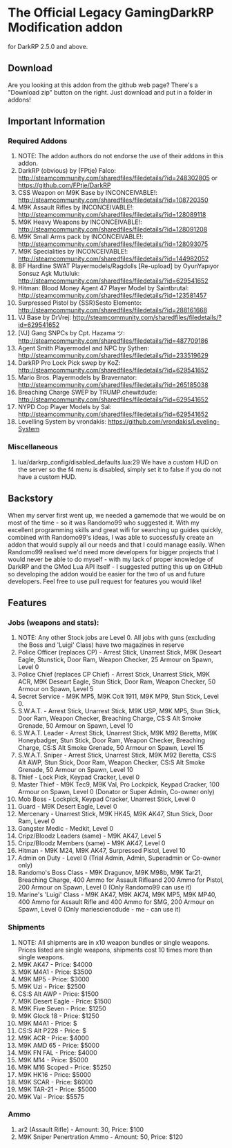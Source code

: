 The Official Legacy GamingDarkRP Modification addon
==================
for DarkRP 2.5.0 and above.

## Download
Are you looking at this addon from the github web page? There's a "Download zip" button on the right.
Just download and put in a folder in addons!

## Important Information
### Required Addons
1. NOTE: The addon authors do not endorse the use of their addons in this addon.
2. DarkRP (obvious) by (FPtje) Falco: http://steamcommunity.com/sharedfiles/filedetails/?id=248302805 or https://github.com/FPtje/DarkRP
3. CSS Weapon on M9K Base by INCONCEIVABLE!: http://steamcommunity.com/sharedfiles/filedetails/?id=108720350
4. M9K Assault Rifles by INCONCEIVABLE!: http://steamcommunity.com/sharedfiles/filedetails/?id=128089118
5. M9K Heavy Weapons by INCONCEIVABLE!: http://steamcommunity.com/sharedfiles/filedetails/?id=128091208
6. M9K Small Arms pack by INCONCEIVABLE!: http://steamcommunity.com/sharedfiles/filedetails/?id=128093075
7. M9K Specialities by INCONCEIVABLE!: http://steamcommunity.com/sharedfiles/filedetails/?id=144982052
8. BF Hardline SWAT Playermodels/Ragdolls [Re-upload] by OyunYapıyor Sonsuz Aşk Mutluluk: http://steamcommunity.com/sharedfiles/filedetails/?id=629541652
9. Hitman: Blood Money Agent 47 Player Model by Saintbrutal: http://steamcommunity.com/sharedfiles/filedetails/?id=123581457
10. Surpressed Pistol by {SSR}Sesto Elemento: http://steamcommunity.com/sharedfiles/filedetails/?id=288161668
11. VJ Base by DrVrej: http://steamcommunity.com/sharedfiles/filedetails/?id=629541652
12. [VJ] Gang SNPCs by Cpt. Hazama ツ: http://steamcommunity.com/sharedfiles/filedetails/?id=487709186
13. Agent Smith Playermodel and NPC by Sythen: http://steamcommunity.com/sharedfiles/filedetails/?id=233519629
14. DarkRP Pro Lock Pick swep by KoZ: http://steamcommunity.com/sharedfiles/filedetails/?id=629541652
15. Mario Bros. Playermodels by Bravernator: http://steamcommunity.com/sharedfiles/filedetails/?id=265185038
16. Breaching Charge SWEP by TRUMP.chewitdude: http://steamcommunity.com/sharedfiles/filedetails/?id=629541652
17. NYPD Cop Player Models by Sal: http://steamcommunity.com/sharedfiles/filedetails/?id=629541652
18. Levelling System by vrondakis: https://github.com/vrondakis/Leveling-System
### Miscellaneous
1. lua/darkrp_config/disabled_defaults.lua:29 We have a custom HUD on the server so the f4 menu is disabled, simply set it to false if you do not have a custom HUD.

##  Backstory
When my server first went up, we needed a gamemode that we would be on most of the time - so it was Randomo99 who suggested it.
With my excellent programming skills and great wifi for searching up guides quickly, combined with Randomo99's ideas, I was able to successfully create an addon that would supply all our needs and that I could manage easily. 
When Randomo99 realised we'd need more developers for bigger projects that I would never be able to do myself -  with my lack of proper knowledge of DarkRP and the GMod Lua API itself - I suggested putting this up on GitHub so developing the addon would be easier for the two of us and future developers. 
Feel free to use pull request for features you would like!

## Features
### Jobs (weapons and stats):
1. NOTE: Any other Stock jobs are Level 0. All jobs with guns (excluding the Boss and 'Luigi' Class) have two magazines in reserve
2. Police Officer (replaces CP) - Arrest Stick, Unarrest Stick, M9K Deseart Eagle, Stunstick, Door Ram, Weapon Checker, 25 Armour on Spawn, Level 0
3. Police Chief (replaces CP Chief) - Arrest Stick, Unarrest Stick, M9K ACR, M9K Deseart Eagle, Stun Stick, Door Ram, Weapon Checker, 50 Armour on Spawn, Level 5
4. Secret Service - M9K MP5, M9K Colt 1911, M9K MP9, Stun Stick, Level 0.
5. S.W.A.T. - Arrest Stick, Unarrest Stick, M9K USP, M9K MP5, Stun Stick, Door Ram, Weapon Checker, Breaching Charge, CS:S Alt Smoke Grenade, 50 Armour on Spawn, Level 10
6. S.W.A.T. Leader - Arrest Stick, Unarrest Stick, M9K M92 Beretta, M9K Honeybadger, Stun Stick, Door Ram, Weapon Checker, Breaching Charge, CS:S Alt Smoke Grenade, 50 Armour on Spawn, Level 15
7. S.W.A.T. Sniper - Arrest Stick, Unarrest Stick, M9K M92 Beretta, CS:S Alt AWP, Stun Stick, Door Ram, Weapon Checker, CS:S Alt Smoke Grenade, 50 Armour on Spawn, Level 10
8. Thief - Lock Pick, Keypad Cracker, Level 0
9. Master Thief - M9K Tec9, M9K Val, Pro Lockpick, Keypad Cracker, 100 Armour on Spawn, Level 0 (Donator or Super Admin, Co-owner only)
10. Mob Boss - Lockpick, Keypad Cracker, Unarrest Stick, Level 0
11. Guard - M9K Desert Eagle, Level 0
12. Mercenary - Unarrest Stick, M9K HK45, M9K AK47, Stun Stick, Door Ram, Level 0
13. Gangster Medic - Medkit, Level 0
14. Cripz/Bloodz Leaders (same) - M9K AK47, Level 5
15. Cripz/Bloodz Members (same) - M9K AK47, Level 0
16. Hitman - M9K M24, M9K AK47, Surpressed Pistol, Level 10
17. Admin on Duty - Level 0 (Trial Admin, Admin, Superadmin or Co-owner only)
18. Randomo's Boss Class - M9K Dragunov, M9K M98b, M9K Tar21, Breaching Charge, 400 Ammo for Assault Rifleand 200 Ammo for Pistol, 200 Armour on Spawn, Level 0 (Only Randomo99 can use it)
19. Marine's 'Luigi' Class - M9K AK47, M9K AK74, M9K MP5, M9K MP40, 400 Ammo for Assault Rifle and 400 Ammo for SMG, 200 Armour on Spawn, Level 0 (Only mariesciencdude - me - can use it)
### Shipments
1. NOTE: All shipments are in x10 weapon bundles or single weapons. Prices listed are single weapons, shipments cost 10 times more than single weapons.
2. M9K AK47 - Price: $4000
3. M9K M4A1 - Price: $3500
2. M9K MP5 - Price: $3000
5. M9K Uzi - Price: $2500
6. CS:S Alt AWP - Price: $1500
7. M9K Desert Eagle - Price: $1500
8. M9K Five Seven - Price: $1250
9. M9K Glock 18 - Price: $1250
10. M9K M4A1 - Price: $
11. CS:S Alt P228 - Price: $
12. M9K ACR - Price: $4000
13. M9K AMD 65 - Price: $5000
14. M9K FN FAL - Price: $4000
15. M9K M14 - Price: $5000
16. M9K M16 Scoped - Price: $5250
17. M9K HK16 - Price: $5000
18. M9K SCAR - Price: $6000
19. M9K TAR-21 - Price: $5000
20. M9K Val - Price: $5575
### Ammo
1. ar2 (Assault Rifle) - Amount: 30, Price: $100
2. M9K Sniper Penertration Ammo - Amount: 50, Price: $120
